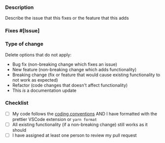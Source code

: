 ### Description

Describe the issue that this fixes or the feature that this adds

### Fixes #[Issue]

### Type of change

Delete options that do not apply:

- Bug fix (non-breaking change which fixes an issue)
- New feature (non-breaking change which adds functionality)
- Breaking change (fix or feature that would cause existing functionality to not work as expected)
- Refactor (code changes that doesn't affect functionality)
- This *is* a documentation update

### Checklist

- [ ] My code follows the [coding conventions](https://github.com/MichaelZhao21/tams-club-cal/blob/master/CONTRIBUTING.md#computer-coding-conventions) AND I have formatted with the prettier VSCode extension or `yarn format`
- [ ] All existing functionality (if a non-breaking change) still works as it should
- [ ] I have assigned at least one person to review my pull request
